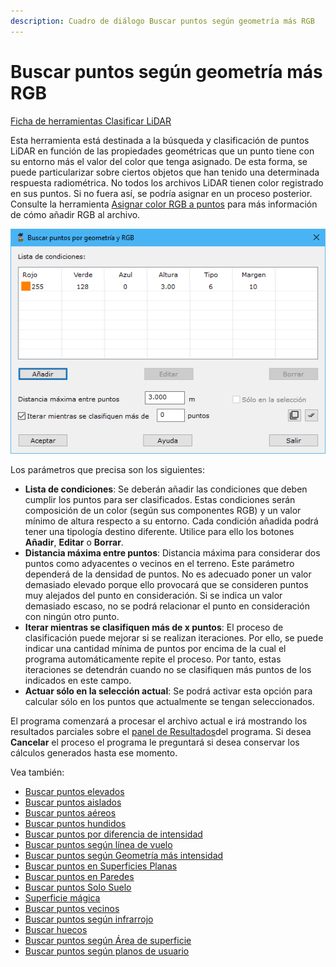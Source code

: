 ```yaml
---
description: Cuadro de diálogo Buscar puntos según geometría más RGB
---
```


# Buscar puntos según geometría más RGB

[Ficha de herramientas Clasificar LiDAR](/mdtopx/fichas-de-herramientas/ficha-de-herramientas-clasificar-lidar.md)

Esta herramienta está destinada a la búsqueda y clasificación de puntos LiDAR en función de las propiedades geométricas que un punto tiene con su entorno más el valor del color que tenga asignado. De esta forma, se puede particularizar sobre ciertos objetos que han tenido una determinada respuesta radiométrica. No todos los archivos LiDAR tienen color registrado en sus puntos. Si no fuera así, se podría asignar en un proceso posterior. Consulte la herramienta [Asignar color RGB a puntos](/mdtopx/modulo-laser/editar/asignar-color-rgb-a-puntos.md) para más información de cómo añadir RGB al archivo.

![Cuadro de diálogo Buscar puntos por geometría y RGB](../../../.gitbook/assets/image-166.png)

Los parámetros que precisa son los siguientes:

* **Lista de condiciones**: Se deberán añadir las condiciones que deben cumplir los puntos para ser clasificados. Estas condiciones serán composición de un color (según sus componentes RGB) y un valor mínimo de altura respecto a su entorno. Cada condición añadida podrá tener una tipología destino diferente. Utilice para ello los botones **Añadir**, **Editar** o **Borrar**.
* **Distancia máxima entre puntos**: Distancia máxima para considerar dos puntos como adyacentes o vecinos en el terreno. Este parámetro dependerá de la densidad de puntos. No es adecuado poner un valor demasiado elevado porque ello provocará que se consideren puntos muy alejados del punto en consideración. Si se indica un valor demasiado escaso, no se podrá relacionar el punto en consideración con ningún otro punto.
* **Iterar mientras se clasifiquen más de x puntos**: El proceso de clasificación puede mejorar si se realizan iteraciones. Por ello, se puede indicar una cantidad mínima de puntos por encima de la cual el programa automáticamente repite el proceso. Por tanto, estas iteraciones se detendrán cuando no se clasifiquen más puntos de los indicados en este campo.
* **Actuar sólo en la selección actual**: Se podrá activar esta opción para calcular sólo en los puntos que actualmente se tengan seleccionados.

El programa comenzará a procesar el archivo actual e irá mostrando los resultados parciales sobre el [panel de Resultados](../../introduccion/paneles-de-la-aplicacion/panel-resultados.md)del programa. Si desea **Cancelar** el proceso el programa le preguntará si desea conservar los cálculos generados hasta ese momento.

Vea también:

* [Buscar puntos elevados](/mdtopx/modulo-laser/buscar-puntos/buscar-puntos-elevados.md)
* [Buscar puntos aislados](/mdtopx/modulo-laser/buscar-puntos/buscar-puntos-aislados.md)
* [Buscar puntos aéreos](/mdtopx/modulo-laser/buscar-puntos/buscar-puntos-aereos.md)
* [Buscar puntos hundidos](/mdtopx/modulo-laser/buscar-puntos/buscar-puntos-hundidos.md)
* [Buscar puntos por diferencia de intensidad](/mdtopx/modulo-laser/buscar-puntos/buscar-puntos-por-diferencia-de-intensidad.md)
* [Buscar puntos según línea de vuelo](/mdtopx/modulo-laser/buscar-puntos/buscar-puntos-segun-linea-de-vuelo.md)
* [Buscar puntos según Geometría más intensidad](buscar-puntos-segun-geometria-mas-intensidad.md)
* [Buscar puntos en Superficies Planas](/mdtopx/modulo-laser/buscar-puntos/buscar-puntos-en-superficies-planas.md)
* [Buscar puntos en Paredes](/mdtopx/modulo-laser/buscar-puntos/buscar-puntos-en-paredes.md)
* [Buscar puntos Solo Suelo](solo-suelo.md)
* [Superficie mágica](/mdtopx/modulo-laser/buscar-puntos/superficie-magica/)
* [Buscar puntos vecinos](buscar-vecinos.md)
* [Buscar puntos según infrarrojo](/mdtopx/modulo-laser/buscar-puntos/buscar-puntos-segun-infrarrojo.md)
* [Buscar huecos](/mdtopx/modulo-laser/buscar-puntos/buscar-huecos.md)
* [Buscar puntos según Área de superficie](buscar-puntos-segun-area.md)
* [Buscar puntos según planos de usuario](../formas-geometricas/buscar-puntos-sobre-planos.md)&#x20;
